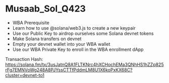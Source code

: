 # Musaab_Sol_Q423

- WBA Prerequisite
- Learn how to use @solana/web3.js to create a new keypair
- Use our Public Key to airdrop ourselves some Solana devnet tokens
- Make Solana transfers on devnet
- Empty your devnet wallet into your WBA wallet
- Use our WBA Private Key to enroll in the WBA enrollment dApp

Transaction Hash:
https://solana.fm/tx/3usJatnQ8A1FLTKNrc4hXCHochEMa3QNhHS1hZZp825rFg7EMNVoWg248A8PJYssCTTfPddmLM8U1X6koPxKX68C?cluster=devnet-to1

